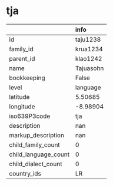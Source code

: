 # tja
|                      | info      |
|:---------------------|:----------|
| id                   | taju1238  |
| family_id            | krua1234  |
| parent_id            | klao1242  |
| name                 | Tajuasohn |
| bookkeeping          | False     |
| level                | language  |
| latitude             | 5.50685   |
| longitude            | -8.98904  |
| iso639P3code         | tja       |
| description          | nan       |
| markup_description   | nan       |
| child_family_count   | 0         |
| child_language_count | 0         |
| child_dialect_count  | 0         |
| country_ids          | LR        |